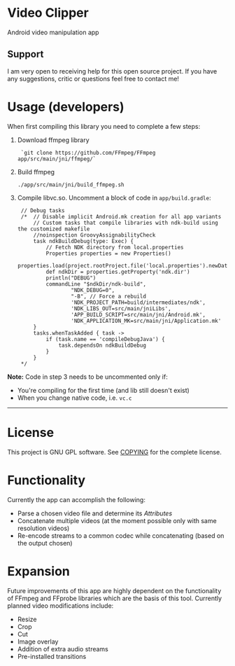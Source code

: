 # Video Clipper
Android video manipulation app

## Support
I am very open to receiving help for this open source project.
If you have any suggestions, critic or questions feel free to contact me!

# Usage (developers)
When first compiling this library you need to complete a few steps:

1. Download ffmpeg library
 
        `git clone https://github.com/FFmpeg/FFmpeg app/src/main/jni/ffmpeg/`
2. Build ffmpeg
 
      `./app/src/main/jni/build_ffmpeg.sh`
3. Compile libvc.so. Uncomment a block of code in `app/build.gradle`:

        // Debug tasks
        /*	// Disable implicit Android.mk creation for all app variants
	        // Custom tasks that compile libraries with ndk-build using the customized makefile
	        //noinspection GroovyAssignabilityCheck
	        task ndkBuildDebug(type: Exec) {
		        // Fetch NDK directory from local.properties
		        Properties properties = new Properties()
		        properties.load(project.rootProject.file('local.properties').newDataInputStream())
		        def ndkDir = properties.getProperty('ndk.dir')
		        println("DEBUG")
		        commandLine "$ndkDir/ndk-build",
				        "NDK_DEBUG=0",
        				"-B", // Force a rebuild
        				'NDK_PROJECT_PATH=build/intermediates/ndk',
        				'NDK_LIBS_OUT=src/main/jniLibs',
				        'APP_BUILD_SCRIPT=src/main/jni/Android.mk',
				        'NDK_APPLICATION_MK=src/main/jni/Application.mk'
	        }
	        tasks.whenTaskAdded { task ->
		        if (task.name == 'compileDebugJava') {
			        task.dependsOn ndkBuildDebug
		        }
        	}
        */
        
**Note:** Code in step 3 needs to be uncommented only if:
- You're compiling for the first time (and lib still doesn't exist)
- When you change native code, i.e. `vc.c`


-----

# License

This project is GNU GPL software. See [COPYING](COPYING) for the complete license.

# Functionality
Currently the app can accomplish the following:
- Parse a chosen video file and determine its *Attributes*
- Concatenate multiple videos (at the moment possible only with same resolution videos)
- Re-encode streams to a common codec while concatenating (based on the output chosen)

# Expansion
Future improvements of this app are highly dependent on the functionality of FFmpeg and FFprobe libraries which are the basis of this tool. Currently planned video modifications include:
- Resize
- Crop
- Cut
- Image overlay
- Addition of extra audio streams
- Pre-installed transitions
